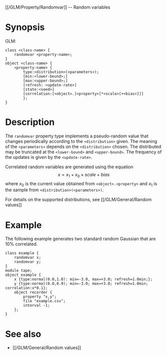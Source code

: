 [[/GLM/Property/Randomvar]] -- Random variables

# Synopsis
GLM:
~~~
class <class-name> {
    randomvar <property-name>;
}
object <class-name> {
    <property-name> {
        type:<distribution>(<parameters>); 
        [min:<lower-bound>;] 
        [max:<upper-bound>;] 
        [refresh: <update-rate>] 
        [state:<seed>] 
        [correlation:[<object>.]<property>[*<scale>[+<bias>]]]
        };
}
~~~

# Description

The `randomvar` property type implements a pseudo-random value that changes periodically according to the `<distribution>` given. The meaning of the `<parameters>` depends on the `<distribution>` chosen. The distributed may be truncated at the `<lower-bound>` and `<upper-bound>`. The frequency of the updates is given by the `<update-rate>`.

Correlated random variables are generated using the equation 
$$
    x = x_1 + x_0 \times scale + bias
$$
where $x_0$ is the current value obtained from `<object>.<property>` and $x_1$ is the sample from `<distribution>(<parameters>)`.

For details on the supported distributions, see [[/GLM/General/Random values]]

# Example

The following example generates two standard random Gaussian that are 10% correlated.
~~~
class example {
    randomvar x;
    randomvar y;
}
module tape;
object example {
    x {type:normal(0.0,1.0): min=-3.0, max=+3.0; refresh=1.0min;};
    y {type:normal(0.0,0.9); min=-3.0; max=+3.0; refresh=1.0min; correlation:x*0.1};
    object recorder {
        property "x,y";
        file "example.csv";
        interval -1;
    };
}
~~~

# See also
* [[/GLM/General/Random values]]
